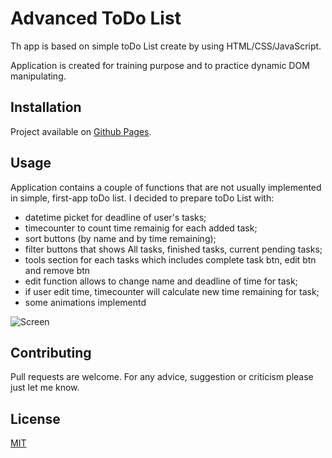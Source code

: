 # Advanced ToDo List

Th app is based on simple toDo List create by using HTML/CSS/JavaScript.

Application is created for training purpose and to practice dynamic DOM manipulating.

## Installation

Project available on [Github Pages](https://miglvnc.github.io/AdvancedToDoList/).

## Usage

Application contains a couple of functions that are not usually implemented in simple, first-app toDo list. I decided to prepare toDo List with:
- datetime picket for deadline of user's tasks;
- timecounter to count time remainig for each added task;
- sort buttons (by name and by time remaining);
- filter buttons that shows All tasks, finished tasks, current pending tasks;
- tools section for each tasks which includes complete task btn, edit btn and remove btn
- edit function allows to change name and deadline of time for task;
- if user edit time, timecounter will calculate new time remaining for task;
- some animations implementd

![Screen](https://user-images.githubusercontent.com/91425812/187299760-25010c61-8830-4968-bf91-666fb1e3265a.PNG)

## Contributing
Pull requests are welcome. For any advice, suggestion or criticism please just let me know.

## License
[MIT](https://choosealicense.com/licenses/mit/)

